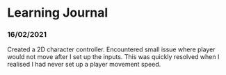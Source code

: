 # Learning Journal

### 16/02/2021

Created a 2D character controller. Encountered small issue where player would not move after I set up the inputs. This was quickly resolved when I realised I had never set up a player movement speed.

